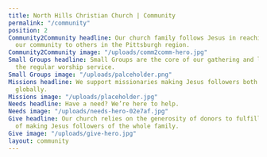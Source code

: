 ```yaml
---
title: North Hills Christian Church | Community
permalink: "/community"
position: 2
Community2Community headline: Our church family follows Jesus in reaching out from
  our community to others in the Pittsburgh region.
Community2Community image: "/uploads/comm2comm-hero.jpg"
Small Groups headline: Small Groups are the core of our gathering and learning outside
  the regular worship service.
Small Groups image: "/uploads/palceholder.png"
Missions headline: We support missionaries making Jesus followers both locally and
  globally.
Missions image: "/uploads/placeholder.jpg"
Needs headline: Have a need? We’re here to help.
Needs image: "/uploads/needs-hero-02e7af.jpg"
Give headline: Our church relies on the generosity of donors to fulfill the mission
  of making Jesus followers of the whole family.
Give image: "/uploads/give-hero.jpg"
layout: community
---
```


